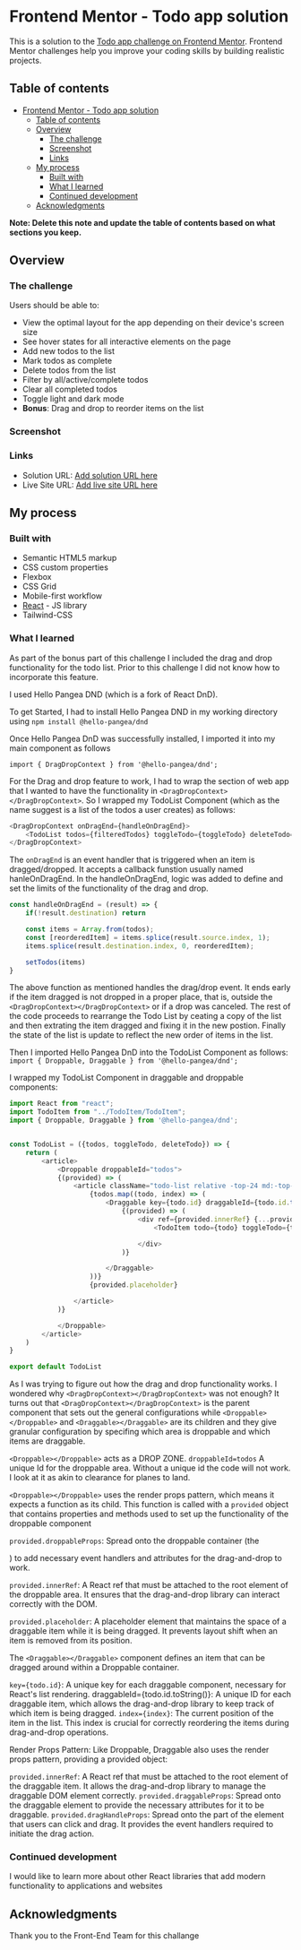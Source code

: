 # Frontend Mentor - Todo app solution

This is a solution to the [Todo app challenge on Frontend Mentor](https://www.frontendmentor.io/challenges/todo-app-Su1_KokOW). Frontend Mentor challenges help you improve your coding skills by building realistic projects. 

## Table of contents

- [Frontend Mentor - Todo app solution](#frontend-mentor---todo-app-solution)
  - [Table of contents](#table-of-contents)
  - [Overview](#overview)
    - [The challenge](#the-challenge)
    - [Screenshot](#screenshot)
    - [Links](#links)
  - [My process](#my-process)
    - [Built with](#built-with)
    - [What I learned](#what-i-learned)
    - [Continued development](#continued-development)
  - [Acknowledgments](#acknowledgments)

**Note: Delete this note and update the table of contents based on what sections you keep.**

## Overview

### The challenge

Users should be able to:

- View the optimal layout for the app depending on their device's screen size
- See hover states for all interactive elements on the page
- Add new todos to the list
- Mark todos as complete
- Delete todos from the list
- Filter by all/active/complete todos
- Clear all completed todos
- Toggle light and dark mode
- **Bonus**: Drag and drop to reorder items on the list

### Screenshot



### Links

- Solution URL: [Add solution URL here](https://github.com/TorCanHack/todo-app)
- Live Site URL: [Add live site URL here](https://your-live-site-url.com)

## My process

### Built with

- Semantic HTML5 markup
- CSS custom properties
- Flexbox
- CSS Grid
- Mobile-first workflow
- [React](https://reactjs.org/) - JS library
- Tailwind-CSS


### What I learned

As part of the bonus part of this challenge I included the drag and drop functionality for the todo list. Prior to this challenge I did not know how to incorporate this feature. 

I used Hello Pangea DND (which is a fork of React DnD).

To get Started, I had to install Hello Pangea DND in my working directory using `npm install @hello-pangea/dnd`

Once Hello Pangea DnD was successfully installed, I imported it into my main component as follows

  `import { DragDropContext } from '@hello-pangea/dnd';`

For the Drag and drop feature to work, I had to wrap the section of web app that I wanted to have the functionality in `<DragDropContext></DragDropContext>`. So I wrapped my TodoList Component (which as the name suggest is a list of the todos a user creates) as follows:

````js
<DragDropContext onDragEnd={handleOnDragEnd}>
    <TodoList todos={filteredTodos} toggleTodo={toggleTodo} deleteTodo={deleteTodo}/>
</DragDropContext>
````

The `onDragEnd` is an event handler that is triggered when an item is dragged/dropped. It accepts a callback funstion usually named hanleOnDragEnd. In the handleOnDragEnd, logic was added to define and set the limits of the functionality of the drag and drop. 

````js
const handleOnDragEnd = (result) => {
    if(!result.destination) return

    const items = Array.from(todos);
    const [reorderedItem] = items.splice(result.source.index, 1);
    items.splice(result.destination.index, 0, reorderedItem);

    setTodos(items)
}
````
The above function as mentioned handles the drag/drop event. It ends early if the item dragged is not dropped in a proper place, that is, outside the `<DragDropContext></DragDropContext>` or if a drop was canceled. The rest of the code proceeds to rearrange the Todo List by ceating a copy of the list and then extrating the item dragged and fixing it in the new postion. Finally the state of the list is update to reflect the new order of items in the list. 

Then I imported Hello Pangea DnD into the TodoList Component as follows:
  `import { Droppable, Draggable } from '@hello-pangea/dnd';`

I wrapped my TodoList Component in draggable and droppable components:

````js
import React from "react";
import TodoItem from "../TodoItem/TodoItem";
import { Droppable, Draggable } from '@hello-pangea/dnd';


const TodoList = ({todos, toggleTodo, deleteTodo}) => {
    return (
        <article>
            <Droppable droppableId="todos">
            {(provided) => (
                <article className="todo-list relative -top-24 md:-top-32" {...provided.droppableProps} ref={provided.innerRef}>
                    {todos.map((todo, index) => (
                        <Draggable key={todo.id} draggableId={todo.id.toString()} index={index}>
                            {(provided) => (
                                <div ref={provided.innerRef} {...provided.draggableProps} {...provided.dragHandleProps}>
                                    <TodoItem todo={todo} toggleTodo={toggleTodo} deleteTodo={deleteTodo}/>

                                </div>
                            )}

                        </Draggable>
                    ))}
                    {provided.placeholder}

                </article>
            )}

            </Droppable>
        </article>
    )
}

export default TodoList
````

As I was trying to figure out how the drag and drop functionality works. I wondered why `<DragDropContext></DragDropContext>` was not enough? It turns out that `<DragDropContext></DragDropContext>` is the parent component that sets out the general configurations while `<Droppable></Droppable>` and `<Draggable></Draggable>` are its children and they give granular configuration by specifing which area is droppable and which items are draggable. 

`<Droppable></Droppable>` acts as a DROP ZONE.
    `droppableId=todos` A unique Id for the droppable area. Without a unique id the code will not work. I look at it as akin to clearance for planes to land.

`<Droppable></Droppable>` uses the render props pattern, which means it expects a function as its child. This function is called with a `provided` object that contains properties and methods used to set up the functionality of the droppable component 

`provided.droppableProps`: Spread onto the droppable container (the <article> ) to add necessary event handlers and attributes for the drag-and-drop to work.

`provided.innerRef`: A React ref that must be attached to the root element of the droppable area. It ensures that the drag-and-drop library can interact correctly with the DOM.

`provided.placeholder`: A placeholder element that maintains the space of a draggable item while it is being dragged. It prevents layout shift when an item is removed from its position.

The `<Draggable></Draggable>` component defines an item that can be dragged around within a Droppable container.

`key={todo.id}`: A unique key for each draggable component, necessary for React's list rendering.
draggableId={todo.id.toString()}: A unique ID for each draggable item, which allows the drag-and-drop library to keep track of which item is being dragged.
`index={index}`: The current position of the item in the list. This index is crucial for correctly reordering the items during drag-and-drop operations.

Render Props Pattern: Like Droppable, Draggable also uses the render props pattern, providing a provided object:

  `provided.innerRef`: A React ref that must be attached to the root element of the draggable item. It allows the drag-and-drop library to manage the draggable DOM element correctly.
  `provided.draggableProps`: Spread onto the draggable element to provide the necessary attributes for it to be draggable.
  `provided.dragHandleProps`: Spread onto the part of the element that users can click and drag. It provides the event handlers required to initiate the drag action.

### Continued development

I would like to learn more about other React libraries that add modern functionality to applications and websites

## Acknowledgments

Thank you to the Front-End Team for this challange
